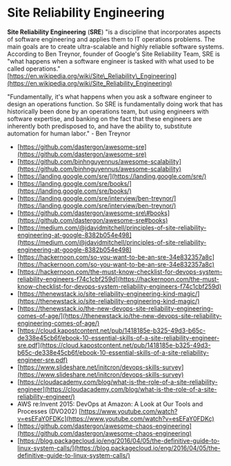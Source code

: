 # Site Reliability Engineering

**Site Reliability Engineering** \(**SRE**\) "is a discipline that incorporates aspects of software engineering and applies them to IT operations problems. The main goals are to create ultra-scalable and highly reliable software systems. According to Ben Treynor, founder of Google's Site Reliability Team, SRE is "what happens when a software engineer is tasked with what used to be called operations."  
[https://en.wikipedia.org/wiki/Site\_Reliability\_Engineering](https://en.wikipedia.org/wiki/Site_Reliability_Engineering)  
  
"Fundamentally, it's what happens when you ask a software engineer to design an operations function. So SRE is fundamentally doing work that has historically been done by an operations team, but using engineers with software expertise, and banking on the fact that these engineers are inherently both predisposed to, and have the ability to, substitute automation for human labor." - Ben Treynor

* [https://github.com/dastergon/awesome-sre](https://github.com/dastergon/awesome-sre)
* [https://github.com/binhnguyennus/awesome-scalability](https://github.com/binhnguyennus/awesome-scalability)
* [https://landing.google.com/sre/](https://landing.google.com/sre/)
* [https://landing.google.com/sre/books/](https://landing.google.com/sre/books/)
* [https://landing.google.com/sre/interview/ben-treynor/](https://landing.google.com/sre/interview/ben-treynor/)
* [https://github.com/dastergon/awesome-sre\#books](https://github.com/dastergon/awesome-sre#books)
* [https://medium.com/@jdavidmitchell/principles-of-site-reliability-engineering-at-google-8382b054e498](https://medium.com/@jdavidmitchell/principles-of-site-reliability-engineering-at-google-8382b054e498)
* [https://hackernoon.com/so-you-want-to-be-an-sre-34e832357a8c](https://hackernoon.com/so-you-want-to-be-an-sre-34e832357a8c)
* [https://hackernoon.com/the-must-know-checklist-for-devops-system-reliability-engineers-f74c1cbf259d](https://hackernoon.com/the-must-know-checklist-for-devops-system-reliability-engineers-f74c1cbf259d)
* [https://thenewstack.io/site-reliability-engineering-kind-magic/](https://thenewstack.io/site-reliability-engineering-kind-magic/)
* [https://thenewstack.io/the-new-devops-site-reliability-engineering-comes-of-age/](https://thenewstack.io/the-new-devops-site-reliability-engineering-comes-of-age/)
* [https://cloud.kapostcontent.net/pub/1418185e-b325-49d3-b65c-de338e45cb6f/ebook-10-essential-skills-of-a-site-reliability-engineer-sre.pdf](https://cloud.kapostcontent.net/pub/1418185e-b325-49d3-b65c-de338e45cb6f/ebook-10-essential-skills-of-a-site-reliability-engineer-sre.pdf)
* [https://www.slideshare.net/initcron/devops-skills-survey](https://www.slideshare.net/initcron/devops-skills-survey)
* [https://cloudacademy.com/blog/what-is-the-role-of-a-site-reliability-engineer](https://cloudacademy.com/blog/what-is-the-role-of-a-site-reliability-engineer/)
* AWS re:Invent 2015: DevOps at Amazon: A Look at Our Tools and Processes \(DVO202\) [https://www.youtube.com/watch?v=esEFaY0FDKc](https://www.youtube.com/watch?v=esEFaY0FDKc)
* [https://github.com/dastergon/awesome-chaos-engineering](https://github.com/dastergon/awesome-chaos-engineering)
* [https://blog.packagecloud.io/eng/2016/04/05/the-definitive-guide-to-linux-system-calls/](https://blog.packagecloud.io/eng/2016/04/05/the-definitive-guide-to-linux-system-calls/)



